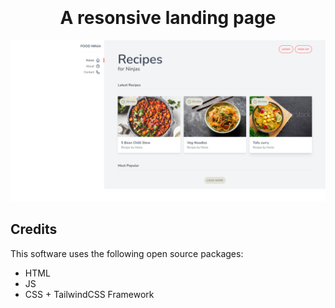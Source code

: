 <h1 align="center">
  <br>
  
  <br>
  A resonsive landing page
  <br>
</h1>


![screenshot](sc2.png)



## Credits

This software uses the following open source packages:

- HTML
- JS
- CSS + TailwindCSS Framework

